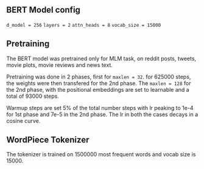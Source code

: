 ## BERT Model config

`d_model = 256`
`layers = 2`
`attn_heads = 8`
`vocab_size = 15000`

## Pretraining

The BERT model was pretrained only for MLM task, on reddit posts, tweets, movie plots, movie reviews and news text. 

Pretraining was done in 2 phases, first for `maxlen = 32`. for 625000 steps, the weights were then transfered for the 2nd phase. The `maxlen = 128` for the 2nd phase, with the positional embeddings are set to learnable and a total of 93000 steps. 

Warmup steps are set 5% of the total number steps with lr peaking to 1e-4 for 1st phase and 7e-5 in the 2nd phase. The lr in both the cases decays in a cosine curve. 

## WordPiece Tokenizer 

The tokenizer is trained on 1500000 most frequent words and vocab size is 15000. 






